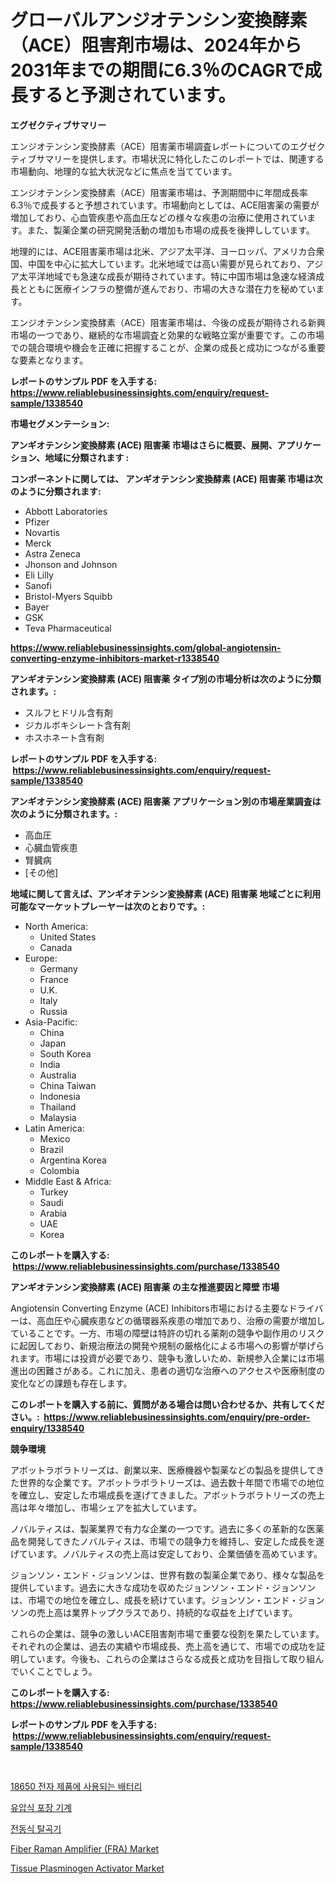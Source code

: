 <p><h1>グローバルアンジオテンシン変換酵素（ACE）阻害剤市場は、2024年から2031年までの期間に6.3％のCAGRで成長すると予測されています。</h1></p><p><strong>エグゼクティブサマリー</strong></p>
<p><p>エンジオテンシン変換酵素（ACE）阻害薬市場調査レポートについてのエグゼクティブサマリーを提供します。市場状況に特化したこのレポートでは、関連する市場動向、地理的な拡大状況などに焦点を当てています。</p><p>エンジオテンシン変換酵素（ACE）阻害薬市場は、予測期間中に年間成長率6.3％で成長すると予想されています。市場動向としては、ACE阻害薬の需要が増加しており、心血管疾患や高血圧などの様々な疾患の治療に使用されています。また、製薬企業の研究開発活動の増加も市場の成長を後押ししています。</p><p>地理的には、ACE阻害薬市場は北米、アジア太平洋、ヨーロッパ、アメリカ合衆国、中国を中心に拡大しています。北米地域では高い需要が見られており、アジア太平洋地域でも急速な成長が期待されています。特に中国市場は急速な経済成長とともに医療インフラの整備が進んでおり、市場の大きな潜在力を秘めています。</p><p>エンジオテンシン変換酵素（ACE）阻害薬市場は、今後の成長が期待される新興市場の一つであり、継続的な市場調査と効果的な戦略立案が重要です。この市場での競合環境や機会を正確に把握することが、企業の成長と成功につながる重要な要素となります。</p></p>
<p><strong>レポートのサンプル PDF を入手する: <a href="https://www.reliablebusinessinsights.com/enquiry/request-sample/1338540">https://www.reliablebusinessinsights.com/enquiry/request-sample/1338540</a></strong></p>
<p><strong>市場セグメンテーション:</strong></p>
<p><strong> アンギオテンシン変換酵素 (ACE) 阻害薬 市場はさらに概要、展開、アプリケーション、地域に分類されます :</strong></p>
<p><strong>コンポーネントに関しては、 アンギオテンシン変換酵素 (ACE) 阻害薬 市場は次のように分類されます: &nbsp;</strong></p>
<p><ul><li>Abbott Laboratories</li><li>Pfizer</li><li>Novartis</li><li>Merck</li><li>Astra Zeneca</li><li>Jhonson and Johnson</li><li>Eli Lilly</li><li>Sanofi</li><li>Bristol-Myers Squibb</li><li>Bayer</li><li>GSK</li><li>Teva Pharmaceutical</li></ul></p>
<p><strong><a href="https://www.reliablebusinessinsights.com/global-angiotensin-converting-enzyme-inhibitors-market-r1338540">https://www.reliablebusinessinsights.com/global-angiotensin-converting-enzyme-inhibitors-market-r1338540</a></strong></p>
<p><strong> アンギオテンシン変換酵素 (ACE) 阻害薬 タイプ別の市場分析は次のように分類されます。:</strong></p>
<p><ul><li>スルフヒドリル含有剤</li><li>ジカルボキシレート含有剤</li><li>ホスホネート含有剤</li></ul></p>
<p><strong>レポートのサンプル PDF を入手する: &nbsp;<a href="https://www.reliablebusinessinsights.com/enquiry/request-sample/1338540">https://www.reliablebusinessinsights.com/enquiry/request-sample/1338540</a></strong></p>
<p><strong> アンギオテンシン変換酵素 (ACE) 阻害薬 アプリケーション別の市場産業調査は次のように分類されます。:</strong></p>
<p><ul><li>高血圧</li><li>心臓血管疾患</li><li>腎臓病</li><li>[その他]</li></ul></p>
<p><strong>地域に関して言えば、アンギオテンシン変換酵素 (ACE) 阻害薬 地域ごとに利用可能なマーケットプレーヤーは次のとおりです。:</strong></p>
<p><ul>
    <li>
        North America:
        <ul>
            <li>United States</li>
            <li>Canada</li>
        </ul>
    </li>
    <li>
        Europe:
        <ul>
            <li>Germany</li>
            <li>France</li>
            <li>U.K.</li>
            <li>Italy</li>
            <li>Russia</li>
        </ul>
    </li>
    <li>
        Asia-Pacific:
        <ul>
            <li>China</li>
            <li>Japan</li>
            <li>South Korea</li>
            <li>India</li>
            <li>Australia</li>
            <li>China Taiwan</li>
            <li>Indonesia</li>
            <li>Thailand</li>
            <li>Malaysia</li>
        </ul>
    </li>
    <li>
        Latin America:
        <ul>
            <li>Mexico</li>
            <li>Brazil</li>
            <li>Argentina Korea</li>
            <li>Colombia</li>
        </ul>
    </li>
    <li>
        Middle East & Africa:
        <ul>
            <li>Turkey</li>
            <li>Saudi</li>
            <li>Arabia</li>
            <li>UAE</li>
            <li>Korea</li>
        </ul>
    </li>
    </ul></p>
<p><strong>このレポートを購入する: &nbsp;<a href="https://www.reliablebusinessinsights.com/purchase/1338540">https://www.reliablebusinessinsights.com/purchase/1338540</a></strong></p>
<p><strong>アンギオテンシン変換酵素 (ACE) 阻害薬 の主な推進要因と障壁 市場</strong></p>
<p><p>Angiotensin Converting Enzyme (ACE) Inhibitors市場における主要なドライバーは、高血圧や心臓疾患などの循環器系疾患の増加であり、治療の需要が増加していることです。一方、市場の障壁は特許の切れる薬剤の競争や副作用のリスクに起因しており、新規治療法の開発や規制の厳格化による市場への影響が挙げられます。市場には投資が必要であり、競争も激しいため、新規参入企業には市場進出の困難さがある。これに加え、患者の適切な治療へのアクセスや医療制度の変化などの課題も存在します。</p></p>
<p><strong>このレポートを購入する前に、質問がある場合は問い合わせるか、共有してください。:&nbsp; <a href="https://www.reliablebusinessinsights.com/enquiry/pre-order-enquiry/1338540">https://www.reliablebusinessinsights.com/enquiry/pre-order-enquiry/1338540</a></strong></p>
<p><strong>競争環境</strong></p>
<p><p>アボットラボラトリーズは、創業以来、医療機器や製薬などの製品を提供してきた世界的な企業です。アボットラボラトリーズは、過去数十年間で市場での地位を確立し、安定した市場成長を遂げてきました。アボットラボラトリーズの売上高は年々増加し、市場シェアを拡大しています。</p><p>ノバルティスは、製薬業界で有力な企業の一つです。過去に多くの革新的な医薬品を開発してきたノバルティスは、市場での競争力を維持し、安定した成長を遂げています。ノバルティスの売上高は安定しており、企業価値を高めています。</p><p>ジョンソン・エンド・ジョンソンは、世界有数の製薬企業であり、様々な製品を提供しています。過去に大きな成功を収めたジョンソン・エンド・ジョンソンは、市場での地位を確立し、成長を続けています。ジョンソン・エンド・ジョンソンの売上高は業界トップクラスであり、持続的な収益を上げています。</p><p>これらの企業は、競争の激しいACE阻害剤市場で重要な役割を果たしています。それぞれの企業は、過去の実績や市場成長、売上高を通じて、市場での成功を証明しています。今後も、これらの企業はさらなる成長と成功を目指して取り組んでいくことでしょう。</p></p>
<p><strong>このレポートを購入する: &nbsp; <a href="https://www.reliablebusinessinsights.com/purchase/1338540">https://www.reliablebusinessinsights.com/purchase/1338540</a></strong></p>
<p><strong>レポートのサンプル PDF を入手する: &nbsp;<a href="https://www.reliablebusinessinsights.com/enquiry/request-sample/1338540">https://www.reliablebusinessinsights.com/enquiry/request-sample/1338540</a></strong><strong></strong></p>
<p>&nbsp;</p>
<p><p><a href="https://medium.com/@carmellalang1/%EC%A0%84%EC%9E%90-%EC%8B%9C%EC%9E%A5%EC%97%90%EC%84%9C-18650-%EB%B0%B0%ED%84%B0%EB%A6%AC%EC%9D%98-%EA%B7%9C%EB%AA%A8%EC%99%80-%EC%8B%9C%EC%9E%A5-%ED%8A%B8%EB%A0%8C%EB%93%9C-2024%EB%85%84%EB%B6%80%ED%84%B0-2031%EB%85%84%EA%B9%8C%EC%A7%80%EC%9D%98-%EC%99%84%EC%A0%84%ED%95%9C-%EC%82%B0%EC%97%85-%EA%B0%9C%EC%9A%94-f1b7972bc49d">18650 전자 제품에 사용되는 배터리</a></p><p><a href="https://github.com/gambitz1998/Market-Research-Report-List-1/blob/main/8163690102552.md">유압식 포장 기계</a></p><p><a href="https://github.com/AidenReinger/Market-Research-Report-List-1/blob/main/5310628102551.md">전동식 탈곡기</a></p><p><a href="https://issuu.com/reportprime-2/docs/fiber-raman-amplifier-fra-market-size-2030.pptx">Fiber Raman Amplifier (FRA) Market</a></p><p><a href="https://github.com/markusgodoy/Market-Research-Report-List-3/blob/main/tissue-plasminogen-activator-market.md">Tissue Plasminogen Activator Market</a></p></p>